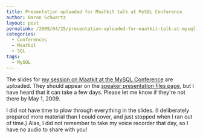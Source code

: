 ```yaml
---
title: Presentation uploaded for Maatkit talk at MySQL Conference
author: Baron Schwartz
layout: post
permalink: /2009/04/25/presentation-uploaded-for-maatkit-talk-at-mysql-conference/
categories:
  - Conferences
  - Maatkit
  - SQL
tags:
  - MySQL
---
```

The slides for [my session on Maatkit at the MySQL Conference][1] are uploaded. They should appear on the [speaker presentation files page][2], but I have heard that it can take a few days. Please let me know if they're not there by May 1, 2009.

I did not have time to plow through everything in the slides. (I deliberately prepared more material than I could cover, and just stopped when I ran out of time.) Alas, I did not remember to take my voice recorder that day, so I have no audio to share with you!

 [1]: http://en.oreilly.com/mysql2009/public/schedule/detail/5677
 [2]: http://www.mysqlconf.com/mysql2009/public/schedule/proceedings
